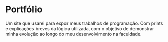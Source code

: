 # Portfólio

Um site que usarei para expor meus trabalhos de programação. Com prints e explicações breves da lógica utilizada, com o objetivo de demonstrar minha evolução ao longo do meu desenvolvimento na faculdade.
